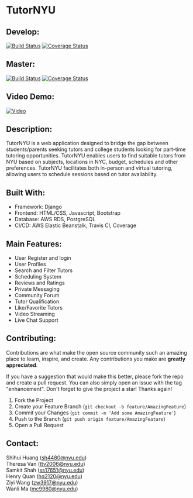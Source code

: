 # TutorNYU


## Develop:
[![Build Status](https://app.travis-ci.com/gcivil-nyu-org/INT2-Monday-Spring2024-Team-2.svg?branch=develop)](https://app.travis-ci.com/gcivil-nyu-org/INT2-Monday-Spring2024-Team-2) [![Coverage Status](https://coveralls.io/repos/github/gcivil-nyu-org/INT2-Monday-Spring2024-Team-2/badge.svg?branch=develop)](https://coveralls.io/github/gcivil-nyu-org/INT2-Monday-Spring2024-Team-2?branch=develop)

## Master:
[![Build Status](https://app.travis-ci.com/gcivil-nyu-org/INT2-Monday-Spring2024-Team-2.svg?token=6HgZsGCnodk6i6zYsYKA&branch=master)](https://app.travis-ci.com/gcivil-nyu-org/INT2-Monday-Spring2024-Team-2) [![Coverage Status](https://coveralls.io/repos/github/gcivil-nyu-org/INT2-Monday-Spring2024-Team-2/badge.svg?branch=master)](https://coveralls.io/github/gcivil-nyu-org/INT2-Monday-Spring2024-Team-2?branch=master)

## Video Demo:
[![Video](https://img.youtube.com/vi/GXbiK17f5do/maxresdefault.jpg)](https://www.youtube.com/watch?v=GXbiK17f5do)


## Description:
TutorNYU is a web application designed to bridge the gap between students/parents seeking tutors and college students looking for part-time tutoring opportunities. TutorNYU enables users to find suitable tutors from NYU based on subjects, locations in NYC, budget, schedules and other preferences. TutorNYU facilitates both in-person and virtual tutoring, allowing users to schedule sessions based on tutor availability.

## Built With:
- Framework: Django
- Frontend: HTML/CSS, Javascript, Bootstrap
- Database: AWS RDS, PostgreSQL
- CI/CD: AWS Elastic Beanstalk, Travis CI, Coverage

## Main Features:
- User Register and login
- User Profiles
- Search and Filter Tutors
- Scheduling System
- Reviews and Ratings
- Private Messaging
- Community Forum
- Tutor Qualification
- Like/Favorite Tutors
- Video Streaming
- Live Chat Support

## Contributing:
Contributions are what make the open source community such an amazing place to learn, inspire, and create. Any contributions you make are **greatly appreciated**.

If you have a suggestion that would make this better, please fork the repo and create a pull request. You can also simply open an issue with the tag "enhancement".
Don't forget to give the project a star! Thanks again!

1. Fork the Project
2. Create your Feature Branch (`git checkout -b feature/AmazingFeature`)
3. Commit your Changes (`git commit -m 'Add some AmazingFeature'`)
4. Push to the Branch (`git push origin feature/AmazingFeature`)
5. Open a Pull Request

## Contact:
Shihui Huang (sh4480@nyu.edu)  
Theresa Van (ttv2006@nyu.edu)  
Samkit Shah (ss17651@nyu.edu)  
Henry Quan (hq2120@nyu.edu)  
Ziyi Wang (zw3917@nyu.edu)  
Wanli Ma (mc9980@nyu.edu)  
